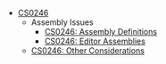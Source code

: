 - [CS0246](CS0246.md)
  - Assembly Issues
    - [CS0246: Assembly Definitions](CS0246%20Assembly%20Definitions.md)
    - [CS0246: Editor Assemblies](CS0246%20Editor%20Assemblies.md)
  - [CS0246: Other Considerations](CS0246%20Other%20Considerations.md)
